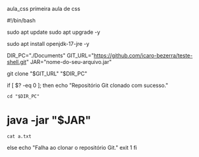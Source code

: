  aula_css
primeira aula de css












#!/bin/bash

sudo apt update
sudo apt upgrade -y

sudo apt install openjdk-17-jre -y

DIR_PC="./Documents"
GIT_URL="https://github.com/icaro-bezerra/teste-shell.git"
JAR="nome-do-seu-arquivo.jar"


git clone "$GIT_URL" "$DIR_PC"

if [ $? -eq 0 ]; then
    echo "Repositório Git clonado com sucesso."

    cd "$DIR_PC"

   # java -jar "$JAR"
    cat a.txt
else
    echo "Falha ao clonar o repositório Git."
    exit 1
fi


